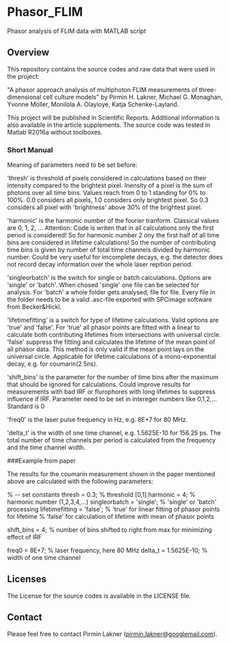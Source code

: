 # Phasor_FLIM
Phasor analysis of FLIM data with MATLAB script

## Overview

This repository contains the source codes and raw data that were used in the project:

"A phasor approach analysis of multiphoton FLIM measurements of three-dimensional cell culture models" by Pirmin H. Lakner, Michael G. Monaghan, Yvonne Möller, Monilola A. Olayioye, Katja Schenke-Layland.

This project will be published in Scientific Reports. Additional information is also available in the article supplements. The source code was tested in Matlab R2016a without toolboxes.

### Short Manual

Meaning of parameters need to be set before:

'thresh' is threshold of pixels considered in calculations based on their intensity compared to the brightest pixel. Inensity of a pixel is the sum of photons over all time bins. Values reach from 0 to 1 standing for 0% to 100%. 0.0 considers all pixels, 1.0 considers only brightest pixel. So 0.3 considers all pixel with 'brightness' above 30% of the brightest pixel.

'harmonic' is the harmonic number of the fourier tranform. Classical values are 0, 1, 2, ... Attention: Code is writen that in all calculations only the first period is considered! So for harmonic number 2 ony the first half of all time bins are considered in lifetime calculations! So the number of contributing time bins is given by number of total time channels divided by harmonic number. Could be very useful for imcomplete decays, e.g. the detector does not record decay information over the whole laser repition period. 

'singleorbatch' is the switch for single or batch calculations. Options are 'single' or 'batch'. When chosed 'single' one file can be selected for analysis. For 'batch' a whole folder gets analysed, file for file. Every file in the folder needs to be a valid .asc-file exported with SPCimage software from Becker&Hickl.

'lifetimefitting' is a switch for type of lifetime calculations. Valid options are 'true' and 'false'. For 'true' all phasor points are fitted with a linear to calculate both contributing lifetimes from intersections with universal circle. 'false' suppress the fitting and calculates the lifetime of the mean point of all phasor data. This method is only valid if the mean point lays on the universal circle. Applicable for lifetime calculations of a mono-exponential decay, e.g. for coumarin(2.5ns). 

'shift_bins' is the parameter for the number of time bins after the maximum that should be ignored for calculations. Could improve results for measurements with bad IRF or flurophores with long lifetimes to suppress influence if IRF. Parameter need to be set in intereger numbers like 0,1,2,... Standard is 0

'freq0' is the laser pulse frequency in Hz, e.g. 8E+7 for 80 MHz.

'delta_t' is the width of one time channel, e.g. 1.5625E-10 for 156.25 ps. The total number of time channels per period is calculated from the frequency and the time channel width.

###Example from paper

The results for the coumarin measurement shown in the paper mentioned above are calculated with the following parameters:

% -- set constants
thresh = 0.3;               % threshold [0,1]
harmonic = 4;               % harmonic number (1,2,3,4,...)
singleorbatch = 'single';   % 'single' or 'batch' processing
lifetimefitting = 'false';   % 'true' for linear fitting of phasor points for lifetime
% 'false' for calculation of lifetime with mean of phasor points

shift_bins = 4;             % number of bins shifted to right from max for minimizing effect of IRF

freq0 = 8E+7;                   % laser frequency, here 80 MHz
delta_t = 1.5625E-10;           % width of one time channel

## Licenses

The License for the source codes is available in the LICENSE file. 

## Contact

Please feel free to contact Pirmin Lakner (pirmin.lakner@googlemail.com).
